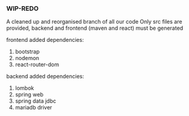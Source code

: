### WIP-REDO
A cleaned up and reorganised branch of all our code
Only src files are provided, backend and frontend (maven and react) must be generated

frontend added dependencies:
1. bootstrap
2. nodemon
3. react-router-dom

backend added dependencies:
1. lombok
2. spring web
3. spring data jdbc
4. mariadb driver

